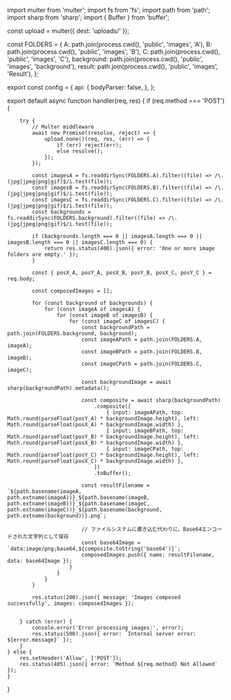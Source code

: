import multer from 'multer';
import fs from 'fs';
import path from 'path';
import sharp from 'sharp';
import { Buffer } from 'buffer';

const upload = multer({ dest: 'uploads/' });

const FOLDERS = {
    A: path.join(process.cwd(), 'public', 'images', 'A'),
    B: path.join(process.cwd(), 'public', 'images', 'B'),
    C: path.join(process.cwd(), 'public', 'images', 'C'),
    background: path.join(process.cwd(), 'public', 'images', 'background'),
    result: path.join(process.cwd(), 'public', 'images', 'Result'),
};

export const config = {
    api: {
        bodyParser: false,
    },
};

export default async function handler(req, res) {
    if (req.method === 'POST') {

        try {
            // Multer middleware
            await new Promise((resolve, reject) => {
                upload.none()(req, res, (err) => {
                    if (err) reject(err);
                    else resolve();
                });
            });

            const imagesA = fs.readdirSync(FOLDERS.A).filter((file) => /\.(jpg|jpeg|png|gif)$/i.test(file));
            const imagesB = fs.readdirSync(FOLDERS.B).filter((file) => /\.(jpg|jpeg|png|gif)$/i.test(file));
            const imagesC = fs.readdirSync(FOLDERS.C).filter((file) => /\.(jpg|jpeg|png|gif)$/i.test(file));
            const backgrounds = fs.readdirSync(FOLDERS.background).filter((file) => /\.(jpg|jpeg|png|gif)$/i.test(file));

            if (backgrounds.length === 0 || imagesA.length === 0 || imagesB.length === 0 || imagesC.length === 0) {
                return res.status(400).json({ error: 'One or more image folders are empty.' });
            }

            const { posX_A, posY_A, posX_B, posY_B, posX_C, posY_C } = req.body;

            const composedImages = [];

            for (const background of backgrounds) {
                for (const imageA of imagesA) {
                    for (const imageB of imagesB) {
                        for (const imageC of imagesC) {
                            const backgroundPath = path.join(FOLDERS.background, background);
                            const imageAPath = path.join(FOLDERS.A, imageA);
                            const imageBPath = path.join(FOLDERS.B, imageB);
                            const imageCPath = path.join(FOLDERS.C, imageC);

                            const backgroundImage = await sharp(backgroundPath).metadata();

                            const composite = await sharp(backgroundPath)
                                .composite([
                                    { input: imageAPath, top: Math.round(parseFloat(posY_A) * backgroundImage.height), left: Math.round(parseFloat(posX_A) * backgroundImage.width) },
                                    { input: imageBPath, top: Math.round(parseFloat(posY_B) * backgroundImage.height), left: Math.round(parseFloat(posX_B) * backgroundImage.width) },
                                    { input: imageCPath, top: Math.round(parseFloat(posY_C) * backgroundImage.height), left: Math.round(parseFloat(posX_C) * backgroundImage.width) },
                                ])
                                .toBuffer();

                            const resultFilename = `${path.basename(imageA, path.extname(imageA))}_${path.basename(imageB, path.extname(imageB))}_${path.basename(imageC, path.extname(imageC))}_${path.basename(background, path.extname(background))}.png`;

                            // ファイルシステムに書き込む代わりに、Base64エンコードされた文字列として保存
                            const base64Image = `data:image/png;base64,${composite.toString('base64')}`;
                            composedImages.push({ name: resultFilename, data: base64Image });
                        }
                    }
                }
            }

            res.status(200).json({ message: 'Images composed successfully', images: composedImages });


        } catch (error) {
            console.error('Error processing images:', error);
            res.status(500).json({ error: `Internal server error: ${error.message}` });
        }
    } else {
        res.setHeader('Allow', ['POST']);
        res.status(405).json({ error: `Method ${req.method} Not Allowed` });
    }
}